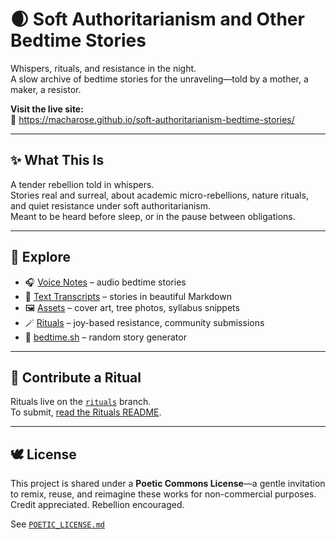 # 🌒 Soft Authoritarianism and Other Bedtime Stories

Whispers, rituals, and resistance in the night.  
A slow archive of bedtime stories for the unraveling—told by a mother, a maker, a resistor.

**Visit the live site:**  
🔗 https://macharose.github.io/soft-authoritarianism-bedtime-stories/

---

## ✨ What This Is

A tender rebellion told in whispers.  
Stories real and surreal, about academic micro-rebellions, nature rituals, and quiet resistance under soft authoritarianism.  
Meant to be heard before sleep, or in the pause between obligations.

---

## 📂 Explore

- 🎧 [Voice Notes](./voice-notes) – audio bedtime stories  
- 📖 [Text Transcripts](./text-transcripts) – stories in beautiful Markdown  
- 🖼 [Assets](./assets) – cover art, tree photos, syllabus snippets  
- 🪄 [Rituals](https://github.com/macharose/soft-authoritarianism-bedtime-stories/tree/rituals) – joy-based resistance, community submissions  
- 🎲 [bedtime.sh](./bedtime.sh) – random story generator

---

## 💌 Contribute a Ritual

Rituals live on the [`rituals`](https://github.com/macharose/soft-authoritarianism-bedtime-stories/tree/rituals) branch.  
To submit, [read the Rituals README](https://github.com/macharose/soft-authoritarianism-bedtime-stories/blob/rituals/README.md).

---

## 🕊 License

This project is shared under a **Poetic Commons License**—a gentle invitation to remix, reuse, and reimagine these works for non-commercial purposes.  
Credit appreciated. Rebellion encouraged.

See [`POETIC_LICENSE.md`](./POETIC_LICENSE.md)


